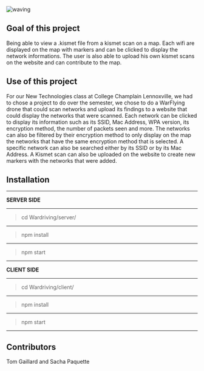 ![waving](https://capsule-render.vercel.app/api?type=waving&height=200&text=WarFlying&fontAlign=80&fontAlignY=40&color=gradient)

## Goal of this project
Being able to view a .kismet file from a kismet scan on a map. Each wifi are displayed on the map with markers and can be clicked to display the network informations. 
The user is also able to upload his own kismet scans on the website and can contribute to the map.

## Use of this project
For our New Technologies class at College Champlain Lennoxville, we had to chose a project to do over the semester, we chose to do a WarFlying drone that could scan networks
and upload its findings to a website that could display the networks that were scanned. Each network can be clicked to display its information such as its SSID, Mac Address,
WPA version, its encryption method, the number of packets seen and more. The networks can also be filtered by their encryption method to only display on the map the networks
that have the same encryption method that is selected. A specific network can also be searched either by its SSID or by its Mac Address. A Kismet scan can also be uploaded on
the website to create new markers with the networks that were added.

## Installation
****
**SERVER SIDE**
****
> cd Wardriving/server/
****
> npm install
****
> npm start
****
**CLIENT SIDE**
****
> cd Wardriving/client/
****
> npm install
****
> npm start
****

## Contributors
Tom Gaillard and Sacha Paquette
